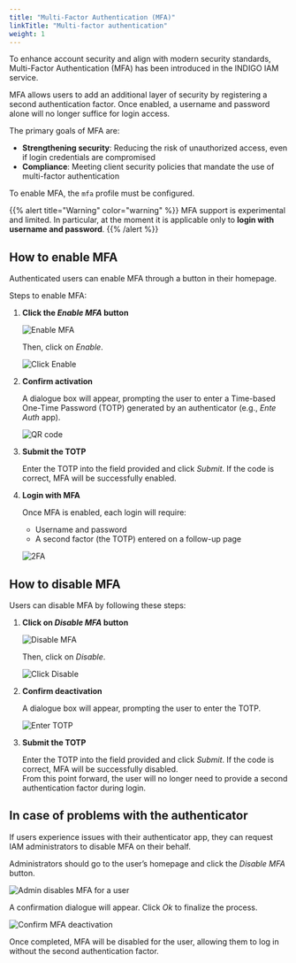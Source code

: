 ```yaml
---
title: "Multi-Factor Authentication (MFA)"
linkTitle: "Multi-factor authentication"
weight: 1
---
```


To enhance account security and align with modern security standards, Multi-Factor Authentication (MFA) has been introduced in the INDIGO IAM service.

MFA allows users to add an additional layer of security by registering a second authentication factor. Once enabled, a username and password alone will no longer suffice for login access.

The primary goals of MFA are:

* **Strengthening security**: Reducing the risk of unauthorized access, even if login credentials are compromised
* **Compliance**: Meeting client security policies that mandate the use of multi-factor authentication

To enable MFA, the `mfa` profile must be configured.

{{% alert title="Warning" color="warning" %}}
MFA support is experimental and limited.
In particular, at the moment it is applicable only to **login with username and password**.
{{% /alert %}}

## How to enable MFA

Authenticated users can enable MFA through a button in their homepage.

Steps to enable MFA:

1. **Click the _Enable MFA_ button**

    ![Enable MFA](Enable-MFA.png)

    Then, click on _Enable_.

    ![Click Enable](Click-enable.png)

2. **Confirm activation**

    A dialogue box will appear, prompting the user to enter a Time-based One-Time Password (TOTP) generated by an authenticator (e.g., _Ente Auth_ app).

    ![QR code](QRCode.png)

3. **Submit the TOTP**

    Enter the TOTP into the field provided and click _Submit_. If the code is correct, MFA will be successfully enabled.

4. **Login with MFA**

    Once MFA is enabled, each login will require:

    * Username and password
    * A second factor (the TOTP) entered on a follow-up page

    ![2FA](2FA.png)

## How to disable MFA

Users can disable MFA by following these steps:

1. **Click on _Disable MFA_ button**

    ![Disable MFA](Disable-MFA.png)

    Then, click on _Disable_.

    ![Click Disable](Click-disable.png)

2. **Confirm deactivation**

    A dialogue box will appear, prompting the user to enter the TOTP.

    ![Enter TOTP](Insert-TOTP.png)

3. **Submit the TOTP**

    Enter the TOTP into the field provided and click _Submit_. If the code is correct, MFA will be successfully disabled.  
    From this point forward, the user will no longer need to provide a second authentication factor during login.

## In case of problems with the authenticator

If users experience issues with their authenticator app, they can request IAM administrators to disable MFA on their behalf.

Administrators should go to the user’s homepage and click the _Disable MFA_ button.

![Admin disables MFA for a user](Admin-disables-MFA.png)

A confirmation dialogue will appear. Click _Ok_ to finalize the process.

![Confirm MFA deactivation](Admin-confirmation.png)

Once completed, MFA will be disabled for the user, allowing them to log in without the second authentication factor.
